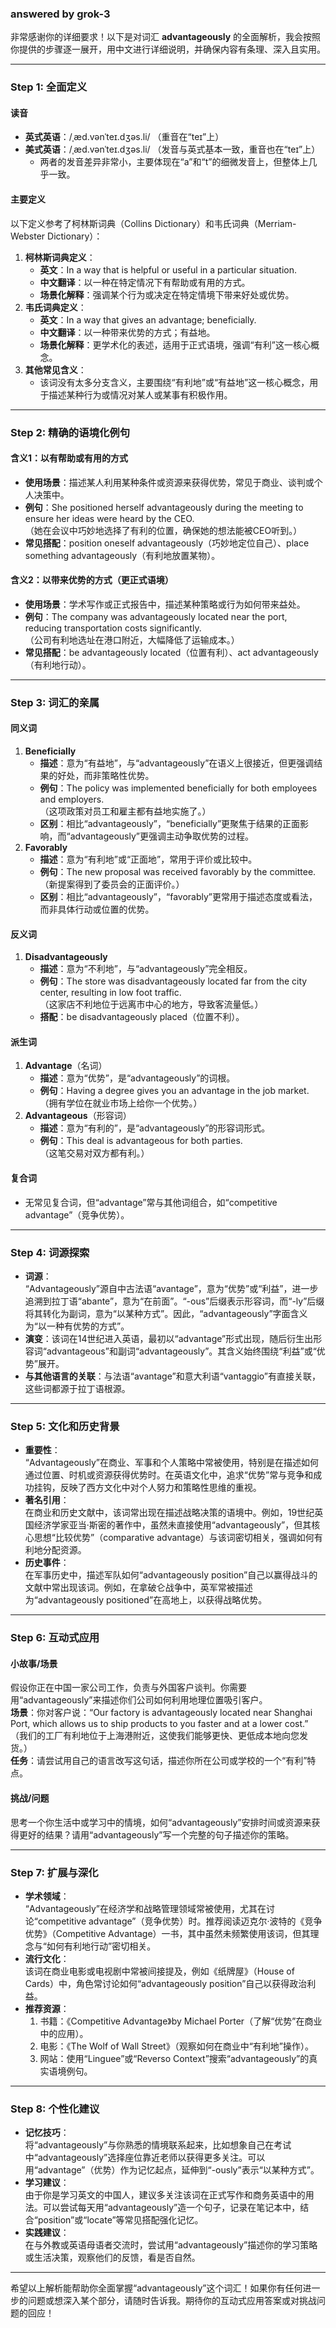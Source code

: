 ### answered by grok-3
非常感谢你的详细要求！以下是对词汇 **advantageously** 的全面解析，我会按照你提供的步骤逐一展开，用中文进行详细说明，并确保内容有条理、深入且实用。

---

### **Step 1: 全面定义**

#### **读音**
- **英式英语**：/ˌæd.vənˈteɪ.dʒəs.li/ （重音在“teɪ”上）
- **美式英语**：/ˌæd.vənˈteɪ.dʒəs.li/ （发音与英式基本一致，重音也在“teɪ”上）
  - 两者的发音差异非常小，主要体现在“a”和“t”的细微发音上，但整体上几乎一致。

#### **主要定义**
以下定义参考了柯林斯词典（Collins Dictionary）和韦氏词典（Merriam-Webster Dictionary）：
1. **柯林斯词典定义**：
   - **英文**：In a way that is helpful or useful in a particular situation.
   - **中文翻译**：以一种在特定情况下有帮助或有用的方式。
   - **场景化解释**：强调某个行为或决定在特定情境下带来好处或优势。
2. **韦氏词典定义**：
   - **英文**：In a way that gives an advantage; beneficially.
   - **中文翻译**：以一种带来优势的方式；有益地。
   - **场景化解释**：更学术化的表述，适用于正式语境，强调“有利”这一核心概念。
3. **其他常见含义**：
   - 该词没有太多分支含义，主要围绕“有利地”或“有益地”这一核心概念，用于描述某种行为或情况对某人或某事有积极作用。

---

### **Step 2: 精确的语境化例句**

#### **含义1：以有帮助或有用的方式**
- **使用场景**：描述某人利用某种条件或资源来获得优势，常见于商业、谈判或个人决策中。
- **例句**：She positioned herself advantageously during the meeting to ensure her ideas were heard by the CEO.  
  （她在会议中巧妙地选择了有利的位置，确保她的想法能被CEO听到。）
- **常见搭配**：position oneself advantageously（巧妙地定位自己）、place something advantageously（有利地放置某物）。

#### **含义2：以带来优势的方式（更正式语境）**
- **使用场景**：学术写作或正式报告中，描述某种策略或行为如何带来益处。
- **例句**：The company was advantageously located near the port, reducing transportation costs significantly.  
  （公司有利地选址在港口附近，大幅降低了运输成本。）
- **常见搭配**：be advantageously located（位置有利）、act advantageously（有利地行动）。

---

### **Step 3: 词汇的亲属**

#### **同义词**
1. **Beneficially**  
   - **描述**：意为“有益地”，与“advantageously”在语义上很接近，但更强调结果的好处，而非策略性优势。  
   - **例句**：The policy was implemented beneficially for both employees and employers.  
     （这项政策对员工和雇主都有益地实施了。）  
   - **区别**：相比“advantageously”，“beneficially”更聚焦于结果的正面影响，而“advantageously”更强调主动争取优势的过程。
2. **Favorably**  
   - **描述**：意为“有利地”或“正面地”，常用于评价或比较中。  
   - **例句**：The new proposal was received favorably by the committee.  
     （新提案得到了委员会的正面评价。）  
   - **区别**：相比“advantageously”，“favorably”更常用于描述态度或看法，而非具体行动或位置的优势。

#### **反义词**
1. **Disadvantageously**  
   - **描述**：意为“不利地”，与“advantageously”完全相反。  
   - **例句**：The store was disadvantageously located far from the city center, resulting in low foot traffic.  
     （这家店不利地位于远离市中心的地方，导致客流量低。）  
   - **搭配**：be disadvantageously placed（位置不利）。

#### **派生词**
1. **Advantage**（名词）  
   - **描述**：意为“优势”，是“advantageously”的词根。  
   - **例句**：Having a degree gives you an advantage in the job market.  
     （拥有学位在就业市场上给你一个优势。）
2. **Advantageous**（形容词）  
   - **描述**：意为“有利的”，是“advantageously”的形容词形式。  
   - **例句**：This deal is advantageous for both parties.  
     （这笔交易对双方都有利。）

#### **复合词**
- 无常见复合词，但“advantage”常与其他词组合，如“competitive advantage”（竞争优势）。

---

### **Step 4: 词源探索**

- **词源**：  
  “Advantageously”源自中古法语“avantage”，意为“优势”或“利益”，进一步追溯到拉丁语“abante”，意为“在前面”。“-ous”后缀表示形容词，而“-ly”后缀将其转化为副词，意为“以某种方式”。因此，“advantageously”字面含义为“以一种有优势的方式”。
- **演变**：该词在14世纪进入英语，最初以“advantage”形式出现，随后衍生出形容词“advantageous”和副词“advantageously”。其含义始终围绕“利益”或“优势”展开。
- **与其他语言的关联**：与法语“avantage”和意大利语“vantaggio”有直接关联，这些词都源于拉丁语根源。

---

### **Step 5: 文化和历史背景**

- **重要性**：  
  “Advantageously”在商业、军事和个人策略中常被使用，特别是在描述如何通过位置、时机或资源获得优势时。在英语文化中，追求“优势”常与竞争和成功挂钩，反映了西方文化中对个人努力和策略性思维的重视。
- **著名引用**：  
  在商业和历史文献中，该词常出现在描述战略决策的语境中。例如，19世纪英国经济学家亚当·斯密的著作中，虽然未直接使用“advantageously”，但其核心思想“比较优势”（comparative advantage）与该词密切相关，强调如何有利地分配资源。
- **历史事件**：  
  在军事历史中，描述军队如何“advantageously position”自己以赢得战斗的文献中常出现该词。例如，在拿破仑战争中，英军常被描述为“advantageously positioned”在高地上，以获得战略优势。

---

### **Step 6: 互动式应用**

#### **小故事/场景**  
假设你正在中国一家公司工作，负责与外国客户谈判。你需要用“advantageously”来描述你们公司如何利用地理位置吸引客户。  
**场景**：你对客户说：“Our factory is advantageously located near Shanghai Port, which allows us to ship products to you faster and at a lower cost.”  
（我们的工厂有利地位于上海港附近，这使我们能够更快、更低成本地向您发货。）  
**任务**：请尝试用自己的语言改写这句话，描述你所在公司或学校的一个“有利”特点。

#### **挑战/问题**  
思考一个你生活中或学习中的情境，如何“advantageously”安排时间或资源来获得更好的结果？请用“advantageously”写一个完整的句子描述你的策略。

---

### **Step 7: 扩展与深化**

- **学术领域**：  
  “Advantageously”在经济学和战略管理领域常被使用，尤其在讨论“competitive advantage”（竞争优势）时。推荐阅读迈克尔·波特的《竞争优势》（Competitive Advantage）一书，其中虽然未频繁使用该词，但其理念与“如何有利地行动”密切相关。
- **流行文化**：  
  该词在商业电影或电视剧中常被间接提及，例如《纸牌屋》（House of Cards）中，角色常讨论如何“advantageously position”自己以获得政治利益。
- **推荐资源**：  
  1. 书籍：《Competitive Advantage》by Michael Porter（了解“优势”在商业中的应用）。  
  2. 电影：《The Wolf of Wall Street》（观察如何在商业中“有利地”操作）。  
  3. 网站：使用“Linguee”或“Reverso Context”搜索“advantageously”的真实语境例句。

---

### **Step 8: 个性化建议**

- **记忆技巧**：  
  将“advantageously”与你熟悉的情境联系起来，比如想象自己在考试中“advantageously”选择座位靠近老师以获得更多关注。可以用“advantage”（优势）作为记忆起点，延伸到“-ously”表示“以某种方式”。
- **学习建议**：  
  由于你是学习英文的中国人，建议多关注该词在正式写作和商务英语中的用法。可以尝试每天用“advantageously”造一个句子，记录在笔记本中，结合“position”或“locate”等常见搭配强化记忆。
- **实践建议**：  
  在与外教或英语母语者交流时，尝试用“advantageously”描述你的学习策略或生活决策，观察他们的反馈，看是否自然。

---

希望以上解析能帮助你全面掌握“advantageously”这个词汇！如果你有任何进一步的问题或想深入某个部分，请随时告诉我。期待你的互动式应用答案或对挑战问题的回应！